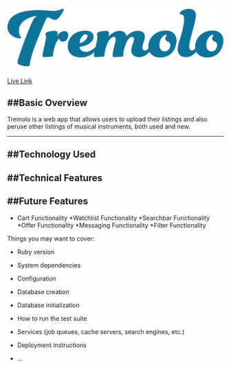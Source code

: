 
![Tremolo Logo](frontend/src/assets/TremoloLogo_Color.png)

[Live Link](https://tremolo.onrender.com)

##Basic Overview
---
Tremolo is a web app that allows users to upload their listings and also peruse other listings of musical instruments, both used and new.

---
##Technology Used
---

##Technical Features
---


##Future Features
---
* Cart Functionality
*Watchlist Functionality
*Searchbar Functionality
*Offer Functionality
*Messaging Functionality
*Filter Functionality

Things you may want to cover:

* Ruby version

* System dependencies

* Configuration

* Database creation

* Database initialization

* How to run the test suite

* Services (job queues, cache servers, search engines, etc.)

* Deployment instructions

* ...
